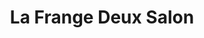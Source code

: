 ---
title: "La Frange Deux Salon"
url: /sulphur/la-frange-deux-salon-east-napoleon-street/
shop: hairdresser
---